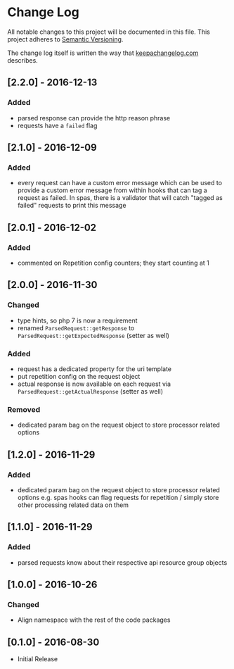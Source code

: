 # Change Log
All notable changes to this project will be documented in this file.
This project adheres to [Semantic Versioning](http://semver.org/).

The change log itself is written the way that [keepachangelog.com](http://keepachangelog.com/) describes.

## [2.2.0] - 2016-12-13
### Added
- parsed response can provide the http reason phrase
- requests have a `failed` flag

## [2.1.0] - 2016-12-09
### Added
- every request can have a custom error message which can be used to provide
  a custom error message from within hooks that can tag a request as failed.
  In spas, there is a validator that will catch "tagged as failed" requests
  to print this message

## [2.0.1] - 2016-12-02
### Added
- commented on Repetition config counters; they start counting at 1

## [2.0.0] - 2016-11-30
### Changed
- type hints, so php 7 is now a requirement
- renamed `ParsedRequest::getResponse` to `ParsedRequest::getExpectedResponse` (setter as well)

### Added
- request has a dedicated property for the uri template
- put repetition config on the request object
- actual response is now available on each request via `ParsedRequest::getActualResponse` (setter as well)

### Removed
- dedicated param bag on the request object to store processor related options

## [1.2.0] - 2016-11-29
### Added
- dedicated param bag on the request object to store processor related options
  e.g. spas hooks can flag requests for repetition / simply store other processing related data on them

## [1.1.0] - 2016-11-29
### Added
- parsed requests know about their respective api resource group objects

## [1.0.0] - 2016-10-26
### Changed
- Align namespace with the rest of the code packages

## [0.1.0] - 2016-08-30
- Initial Release
